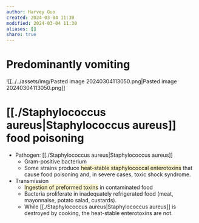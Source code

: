 ```yaml
---
author: Harvey Guo
created: 2024-03-04 11:30
modified: 2024-03-04 11:30
aliases: []
share: true
---
```


# Predominantly vomiting
![[../../assets/img/Pasted image 20240304113050.png|Pasted image 20240304113050.png]]
# [[./Staphylococcus aureus|Staphylococcus aureus]] food poisoning
- Pathogen: [[./Staphylococcus aureus|Staphylococcus aureus]]
	- Gram-positive bacterium
	- Some strains produce <span style="background:rgba(240, 200, 0, 0.2)">heat-stable staphylococcal enterotoxins</span> that cause food poisoning and, in severe cases, toxic shock syndrome. 
- Transmission
	- <span style="background:rgba(240, 200, 0, 0.2)">Ingestion of preformed toxins</span> in contaminated food
	- Bacteria proliferate in inadequately refrigerated food (meat, mayonnaise, potato salad, custards).
	- While [[./Staphylococcus aureus|Staphylococcus aureus]] is destroyed by cooking, the heat-stable enterotoxins are not.
